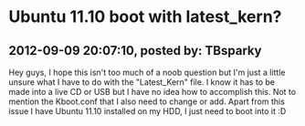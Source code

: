 # Ubuntu 11.10 boot with latest_kern?

## 2012-09-09 20:07:10, posted by: TBsparky

Hey guys, I hope this isn't too much of a noob question but I'm just a little unsure what I have to do with the "Latest\_Kern" file. I know it has to be made into a live CD or USB but I have no idea how to accomplish this. Not to mention the Kboot.conf that I also need to change or add. Apart from this issue I have Ubuntu 11.10 installed on my HDD, I just need to boot into it :D